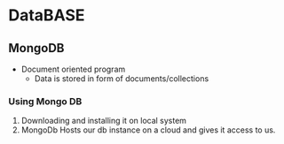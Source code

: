 # DataBASE

## MongoDB
- Document oriented program
  - Data is stored in form of documents/collections

### Using Mongo DB
1) Downloading and installing it on local system
2) MongoDb Hosts our db instance on a cloud and gives it access to us.

